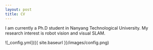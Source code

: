 ```yaml
---
layout: post
title: CV
---
```


I am currently a Ph.D student in Nanyang Technological University. My research interest is robot vision and visual SLAM.

![_config.yml]({{ site.baseurl }}/images/config.png)
